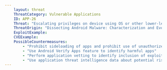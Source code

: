 ```yaml
---
    layout: threat
    ThreatCategory: Vulnerable Applications
    ID: APP-26
    Threat: "Escalating privileges on device using OS or other lower-level vulnerability to perform a malicious action or obtain a persistent presence"
    ThreatOrigin: "Dissecting Android Malware: Characterization and Evolution [^85]"
    ExploitExample:
    CVEExample:
    PossibleCountermeasures:
        - "Prohibit sideloading of apps and prohibit use of unauthorized app stores"
        - "Use Android Verify Apps feature to identify harmful apps"
        - "Perform application vetting to identify inclusion of exploit code or inappropriate behaviors by apps including privilege escalation attempts"
        - "Use application threat intelligence data about potential risks associated with apps installed on devices"
---
```

